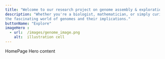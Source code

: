 ```yaml
---
title: "Welcome to our research project on genome assembly & exploration"
description: "Whether you're a biologist, mathematician, or simply curious about cutting-edge scientific advancements, we invite you to delve into
the fascinating world of genomes and their implications."
buttonName: "Explore"
imageHero : 
  - url:  /images/genome_image.png
    alt:  illustration cell
---
```


HomePage Hero content
